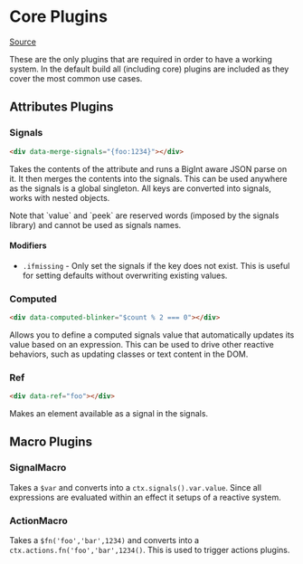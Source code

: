# Core Plugins

[Source](https://github.com/starfederation/datastar/blob/main/packages/library/src/lib/plugins/official/core.ts)

These are the only plugins that are required in order to have a working system. In the default build all (including core) plugins are included as they cover the most common use cases.

## Attributes Plugins

### Signals

```html
<div data-merge-signals="{foo:1234}"></div>
```

Takes the contents of the attribute and runs a BigInt aware JSON parse on it. It then merges the contents into the signals. This can be used anywhere as the signals is a global singleton. All keys are converted into signals, works with nested objects.

<div class="alert alert-info">
    <div>
        Note that `value` and `peek` are reserved words (imposed by the signals library) and cannot be used as signals names.
    </div>
</div>

#### Modifiers

- `.ifmissing` - Only set the signals if the key does not exist. This is useful for setting defaults without overwriting existing values.

### Computed

```html
<div data-computed-blinker="$count % 2 === 0"></div>
```

Allows you to define a computed signals value that automatically updates its value based on an expression. This can be used to drive other reactive behaviors, such as updating classes or text content in the DOM.

### Ref

```html
<div data-ref="foo"></div>
```

Makes an element available as a signal in the signals.

## Macro Plugins

### SignalMacro

Takes a `$var` and converts into a `ctx.signals().var.value`. Since all expressions are evaluated within an effect it setups of a reactive system.

### ActionMacro

Takes a `$fn('foo','bar',1234)` and converts into a `ctx.actions.fn('foo','bar',1234()`. This is used to trigger actions plugins.

